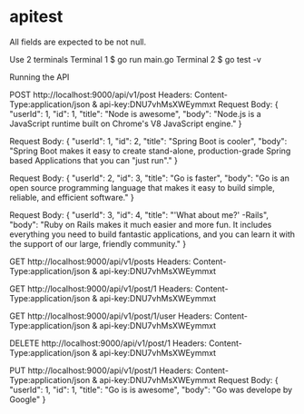 # apitest

All fields are expected to be not null.

Use 2 terminals Terminal 1 $ go run main.go Terminal 2 $ go test -v

Running the API

POST http://localhost:9000/api/v1/post Headers: Content-Type:application/json & api-key:DNU7vhMsXWEymmxt Request Body: { "userId": 1, "id": 1, "title": "Node is awesome", "body": "Node.js is a JavaScript runtime built on Chrome's V8 JavaScript engine." }

Request Body: { "userId": 1, "id": 2, "title": "Spring Boot is cooler", "body": "Spring Boot makes it easy to create stand-alone, production-grade Spring based Applications that you can "just run"." }

Request Body: { "userId": 2, "id": 3, "title": "Go is faster", "body": "Go is an open source programming language that makes it easy to build simple, reliable, and efficient software." }

Request Body: { "userId": 3, "id": 4, "title": "'What about me?' -Rails", "body": "Ruby on Rails makes it much easier and more fun. It includes everything you need to build fantastic applications, and you can learn it with the support of our large, friendly community." }

GET http://localhost:9000/api/v1/posts Headers: Content-Type:application/json & api-key:DNU7vhMsXWEymmxt

GET http://localhost:9000/api/v1/post/1 Headers: Content-Type:application/json & api-key:DNU7vhMsXWEymmxt

GET http://localhost:9000/api/v1/post/1/user Headers: Content-Type:application/json & api-key:DNU7vhMsXWEymmxt

DELETE http://localhost:9000/api/v1/post/1 Headers: Content-Type:application/json & api-key:DNU7vhMsXWEymmxt

PUT http://localhost:9000/api/v1/post/1 Headers: Content-Type:application/json & api-key:DNU7vhMsXWEymmxt Request Body: { "userId": 1, "id": 1, "title": "Go is is awesome", "body": "Go was develope by Google" }